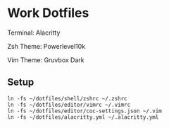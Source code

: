 # Work Dotfiles

Terminal: Alacritty

Zsh Theme: Powerlevel10k

Vim Theme: Gruvbox Dark

## Setup

```
ln -fs ~/dotfiles/shell/zshrc ~/.zshrc
ln -fs ~/dotfiles/editor/vimrc ~/.vimrc
ln -fs ~/dotfiles/editor/coc-settings.json ~/.vim
ln -fs ~/dotfiles/alacritty.yml ~/.alacritty.yml
```
